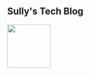 ## Sully's Tech Blog

<img src="https://user-images.githubusercontent.com/62871026/223917522-153a0506-18c9-4ff8-aff8-566a5c2f972a.png" width="100" height="100">
